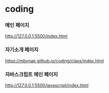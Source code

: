 # coding

### 메인 페이지
http://127.0.0.1:5500/index.html

### 자기소개 페이지
https://mbynae.github.io/coding/class/index.html   

### 자바스크립트 메인 페이지
http://127.0.0.1:5500/javascript/index.html
